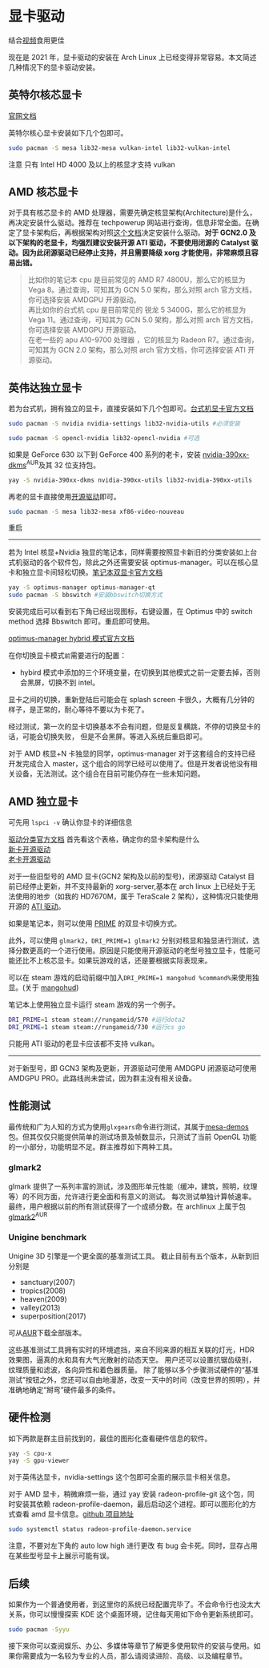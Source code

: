 # 显卡驱动

<!-- [OpenCL 等官方文档](https://wiki.archlinux.org/index.php/GPGPU) -->

结合[视频](https://www.bilibili.com/video/BV1vK4y187Ww/)食用更佳

现在是 2021 年，显卡驱动的安装在 Arch Linux 上已经变得非常容易。本文简述几种情况下的显卡驱动安装。

## 英特尔核芯显卡

[官网文档](https://wiki.archlinux.org/index.php/Intel_graphics)

英特尔核心显卡安装如下几个包即可。

<!-- `xf86-video-intel`arch wiki 里写的很多发行版不建议安装它，而应使用 xorg 的 modesetting 驱动。-->

```bash
sudo pacman -S mesa lib32-mesa vulkan-intel lib32-vulkan-intel
```

注意 只有 Intel HD 4000 及以上的核显才支持 vulkan

<!-- intel-compute-runtime? beignet? -->

## AMD 核芯显卡

对于具有核芯显卡的 AMD 处理器，需要先确定核显架构(Architecture)是什么，再决定安装什么驱动。推荐在 techpowerup 网站进行查询，信息非常全面。在确定了显卡架构后，再根据架构对照[这个文档](https://wiki.archlinux.org/index.php/Xorg#AMD)决定安装什么驱动。**对于 GCN2.0 及以下架构的老显卡，均强烈建议安装开源 ATI 驱动，不要使用闭源的 Catalyst 驱动。因为此闭源驱动已经停止支持，并且需要降级 xorg 才能使用，非常麻烦且容易出错。**

> 比如你的笔记本 cpu 是目前常见的 AMD R7 4800U，那么它的核显为 Vega 8。通过查询，可知其为 GCN 5.0 架构，那么对照 arch 官方文档，你可选择安装 AMDGPU 开源驱动。  
> 再比如你的台式机 cpu 是目前常见的 锐龙 5 3400G，那么它的核显为 Vega 11。通过查询，可知其为 GCN 5.0 架构，那么对照 arch 官方文档，你可选择安装 AMDGPU 开源驱动。  
> 在老一些的 apu A10-9700 处理器 ，它的核显为 Radeon R7。通过查询，可知其为 GCN 2.0 架构，那么对照 arch 官方文档，你可选择安装 ATI 开源驱动。

## 英伟达独立显卡

若为台式机，拥有独立的显卡，直接安装如下几个包即可。[台式机显卡官方文档](https://wiki.archlinux.org/index.php/NVIDIA)

<!-- ?也许不需要手动生成 使用闭源驱动的，在安装完后执行`nvidia-xconfig`自动生成配置文件即可。 -->

```bash
sudo pacman -S nvidia nvidia-settings lib32-nvidia-utils #必须安装
```

```bash
sudo pacman -S opencl-nvidia lib32-opencl-nvidia #可选
```

如果是 GeForce 630 以下到 GeForce 400 系列的老卡，安装 [nvidia-390xx-dkms](https://aur.archlinux.org/packages/nvidia-390xx-dkms/)<sup>AUR</sup>及其 32 位支持包。

```bash
yay -S nvidia-390xx-dkms nvidia-390xx-utils lib32-nvidia-390xx-utils
```

再老的显卡直接使用[开源驱动](https://wiki.archlinux.org/index.php/Nouveau)即可。

```bash
sudo pacman -S mesa lib32-mesa xf86-video-nouveau
```

重启

---

若为 Intel 核显+Nvidia 独显的笔记本，同样需要按照显卡新旧的分类安装如上台式机驱动的各个软件包，除此之外还需要安装 optimus-manager。可以在核心显卡和独立显卡间轻松切换。[笔记本双显卡官方文档](https://wiki.archlinux.org/index.php/NVIDIA_Optimus)

```bash
yay -S optimus-manager optimus-manager-qt
sudo pacman -S bbswitch #安装bbswitch切换方式
```

安装完成后可以看到右下角已经出现图标，右键设置，在 Optimus 中的 switch method 选择 Bbswitch 即可。重启即可使用。

[optimus-manager hybrid 模式官方文档](https://github.com/Askannz/optimus-manager/wiki/Nvidia-GPU-offloading-for-%22hybrid%22-mode)

在你切换显卡模式`前`需要进行的配置：

<!-- - I 卡 N 卡的 modeset 选项都去掉勾选
- 切换到英特尔核显模式前，需要选择 intel，不要选 modesettings 模式。否则会黑屏+混成不能开启 -->

- hybird 模式中添加的三个环境变量，在切换到其他模式之前一定要去掉，否则会黑屏，切换不到 intel。
<!-- - 如果你使用了混成器，调整至 OpenGl 2.0 - 平滑模式。否则切换时可能会卡 splash screen -->

显卡之间的切换，重新登陆后可能会在 splash screen 卡很久，大概有几分钟的样子，是正常的，耐心等待不要以为卡死了。

经过测试，第一次的显卡切换基本不会有问题，但是反复横跳，不停的切换显卡的话，可能会切换失败， 但是不会黑屏。等进入系统后重启即可。

<!-- 目前的 hybrid 模式尚不稳定，不建议使用。 -->

对于 AMD 核显+N 卡独显的同学，optimus-manager 对于这套组合的支持已经开发完成合入 master，这个组合的同学已经可以使用了。但是开发者说他没有相关设备，无法测试。这个组合在目前可能仍存在一些未知问题。

## AMD 独立显卡

可先用 `lspci -v` 确认你显卡的详细信息

[驱动分类官方文档](https://wiki.archlinux.org/index.php/Xorg#AMD) 首先看这个表格，确定你的显卡架构是什么  
[新卡开源驱动](https://wiki.archlinux.org/index.php/AMDGPU)  
[老卡开源驱动](https://wiki.archlinux.org/index.php/ATI)

对于一些旧型号的 AMD 显卡(GCN2 架构及以前的型号)，闭源驱动 Catalyst 目前已经停止更新，并不支持最新的 xorg-server,基本在 arch linux 上已经处于无法使用的地步（如我的 HD7670M，属于 TeraScale 2 架构），这种情况只能使用开源的 [ATI 驱动](<https://wiki.archlinux.org/index.php/ATI_(%E7%AE%80%E4%BD%93%E4%B8%AD%E6%96%87)>)。

如果是笔记本，则可以使用 [PRIME](https://wiki.archlinux.org/index.php/PRIME) 的双显卡切换方式。

此外，可以使用 `glmark2`，`DRI_PRIME=1 glmark2` 分别对核显和独显进行测试，选择分数更高的一个进行使用。原因是只能使用开源驱动的老型号独立显卡，性能可能还比不上核芯显卡。如果玩游戏的话，还是要根据实际表现来。

可以在 steam 游戏的启动前缀中加入`DRI_PRIME=1 mangohud %command%`来使用独显。(关于 [mangohud](/play/software?id=性能监控))

笔记本上使用独立显卡运行 steam 游戏的另一个例子。

```bash
DRI_PRIME=1 steam steam://rungameid/570 #运行dota2
DRI_PRIME=1 steam steam://rungameid/730 #运行cs go
```

只能用 ATI 驱动的老显卡应该都不支持 vulkan。

---

对于新型号，即 GCN3 架构及更新，开源驱动可使用 AMDGPU 闭源驱动可使用 AMDGPU PRO。此路线尚未尝试，因为群主没有相关设备。

## 性能测试

最传统和广为人知的方式为使用`glxgears`命令进行测试，其属于[mesa-demos](https://www.archlinux.org/packages/extra/x86_64/mesa-demos/)包。但其仅仅只能提供简单的测试场景及帧数显示，只测试了当前 OpenGL 功能的一小部分，功能明显不足。群主推荐如下两种工具。

### glmark2

glmark 提供了一系列丰富的测试，涉及图形单元性能（缓冲，建筑，照明，纹理等）的不同方面，允许进行更全面和有意义的测试。 每次测试单独计算帧速率。 最终，用户根据以前的所有测试获得了一个成绩分数。在 archlinux 上属于包[glmark2](https://aur.archlinux.org/packages/glmark2/)<sup>AUR</sup>

### Unigine benchmark

Unigine 3D 引擎是一个更全面的基准测试工具。 截止目前有五个版本，从新到旧分别是

- sanctuary(2007)
- tropics(2008)
- heaven(2009)
- valley(2013)
- superposition(2017)

可从[AUR](https://aur.archlinux.org/packages/?O=0&K=Unigine)下载全部版本。

这些基准测试工具拥有实时的环境遮挡，来自不同来源的相互关联的灯光，HDR 效果图，逼真的水和具有大气光散射的动态天空。 用户还可以设置抗锯齿级别，纹理质量和滤波，各向异性和着色器质量。 除了能够以多个步骤测试硬件的“基准测试”按钮之外，您还可以自由地漫游，改变一天中的时间（改变世界的照明），并准确地确定“掰弯”硬件最多的条件。

## 硬件检测

如下两款是群主目前找到的，最佳的图形化查看硬件信息的软件。

```bash
yay -S cpu-x
yay -S gpu-viewer
```

对于英伟达显卡，nvidia-settings 这个包即可全面的展示显卡相关信息。

对于 AMD 显卡，稍微麻烦一些，通过 yay 安装 radeon-profile-git 这个包，同时安装其依赖 radeon-profile-daemon，最后启动这个进程。即可以图形化的方式查看 amd 显卡信息。[github 项目地址](https://github.com/marazmista/radeon-profile)

```bash
sudo systemctl status radeon-profile-daemon.service
```

注意，不要对左下角的 auto low high 进行更改 有 bug 会卡死。同时，显存占用在某些型号显卡上展示可能有误。

## 后续

如果作为一个普通使用者，到这里你的系统已经配置完毕了。不会命令行也没太大关系，你可以慢慢探索 KDE 这个桌面环境，记住每天用如下命令更新系统即可。

```bash
sudo pacman -Syyu
```

接下来你可以查阅娱乐、办公、多媒体等章节了解更多使用软件的安装与使用。如果你需要成为一名较为专业的人员，那么请阅读进阶、高级、以及编程章节。
